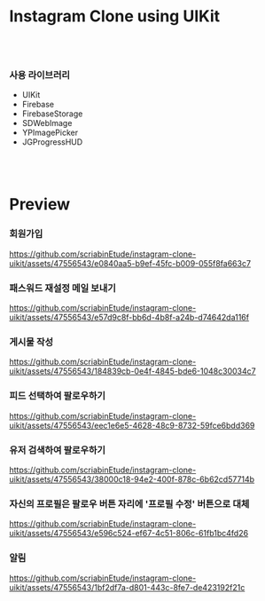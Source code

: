 # Instagram Clone using UIKit

<br/><br/>

### 사용 라이브러리

- UIKit
- Firebase
- FirebaseStorage
- SDWebImage
- YPImagePicker
- JGProgressHUD

<br/><br/>

# Preview

### 회원가입

https://github.com/scriabinEtude/instagram-clone-uikit/assets/47556543/e0840aa5-b9ef-45fc-b009-055f8fa663c7


### 패스워드 재설정 메일 보내기

https://github.com/scriabinEtude/instagram-clone-uikit/assets/47556543/e57d9c8f-bb6d-4b8f-a24b-d74642da116f


### 게시물 작성

https://github.com/scriabinEtude/instagram-clone-uikit/assets/47556543/184839cb-0e4f-4845-bde6-1048c30034c7


### 피드 선택하여 팔로우하기

https://github.com/scriabinEtude/instagram-clone-uikit/assets/47556543/eec1e6e5-4628-48c9-8732-59fce6bdd369


### 유저 검색하여 팔로우하기

https://github.com/scriabinEtude/instagram-clone-uikit/assets/47556543/38000c18-94e2-400f-878c-6b62cd57714b


### 자신의 프로필은 팔로우 버튼 자리에 '프로필 수정' 버튼으로 대체

https://github.com/scriabinEtude/instagram-clone-uikit/assets/47556543/e596c524-ef67-4c51-806c-61fb1bc4fd26


### 알림

https://github.com/scriabinEtude/instagram-clone-uikit/assets/47556543/1bf2df7a-d801-443c-8fe7-de423192f21c

